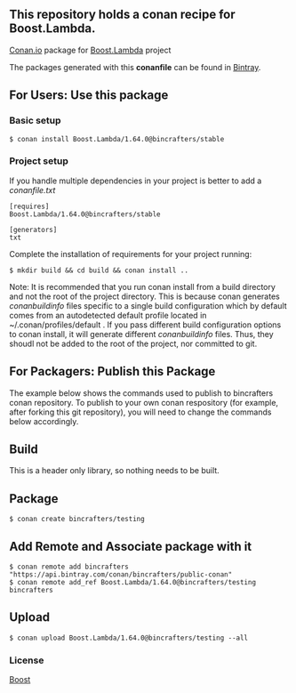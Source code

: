 ## This repository holds a conan recipe for Boost.Lambda.

[Conan.io](https://conan.io) package for [Boost.Lambda](https://github.com/Boostorg/Lambda) project

The packages generated with this **conanfile** can be found in [Bintray](https://bintray.com/bincrafters/conan-public/Boost.Lambda%3Abincrafters).

## For Users: Use this package

### Basic setup

    $ conan install Boost.Lambda/1.64.0@bincrafters/stable

### Project setup

If you handle multiple dependencies in your project is better to add a *conanfile.txt*

    [requires]
    Boost.Lambda/1.64.0@bincrafters/stable

    [generators]
    txt

Complete the installation of requirements for your project running:</small></span>

    $ mkdir build && cd build && conan install ..
	
Note: It is recommended that you run conan install from a build directory and not the root of the project directory.  This is because conan generates *conanbuildinfo* files specific to a single build configuration which by default comes from an autodetected default profile located in ~/.conan/profiles/default .  If you pass different build configuration options to conan install, it will generate different *conanbuildinfo* files.  Thus, they shoudl not be added to the root of the project, nor committed to git. 

## For Packagers: Publish this Package

The example below shows the commands used to publish to bincrafters conan repository. To publish to your own conan respository (for example, after forking this git repository), you will need to change the commands below accordingly. 

## Build  

This is a header only library, so nothing needs to be built.

## Package 

    $ conan create bincrafters/testing
	
## Add Remote and Associate package with it

	$ conan remote add bincrafters "https://api.bintray.com/conan/bincrafters/public-conan"
	$ conan remote add_ref Boost.Lambda/1.64.0@bincrafters/testing bincrafters

## Upload

    $ conan upload Boost.Lambda/1.64.0@bincrafters/testing --all

### License
[Boost](LICENSE)
